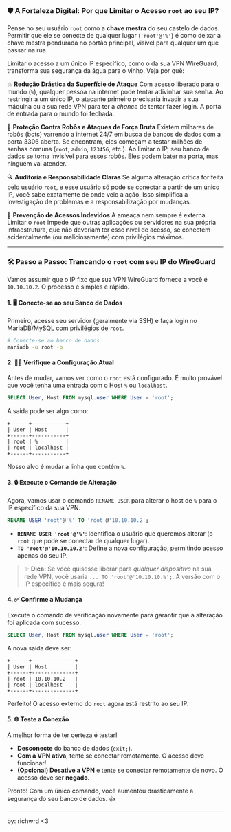 ### 🛡️ A Fortaleza Digital: Por que Limitar o Acesso `root` ao seu IP?

Pense no seu usuário `root` como a **chave mestra** do seu castelo de dados. Permitir que ele se conecte de qualquer lugar (`'root'@'%'`) é como deixar a chave mestra pendurada no portão principal, visível para qualquer um que passar na rua.

Limitar o acesso a um único IP específico, como o da sua VPN WireGuard, transforma sua segurança da água para o vinho. Veja por quê:

💥 **Redução Drástica da Superfície de Ataque**
Com acesso liberado para o mundo (`%`), qualquer pessoa na internet pode tentar adivinhar sua senha. Ao restringir a um único IP, o atacante primeiro precisaria invadir a sua máquina ou a sua rede VPN para ter a *chance* de tentar fazer login. A porta de entrada para o mundo foi fechada.

🤖 **Proteção Contra Robôs e Ataques de Força Bruta**
Existem milhares de robôs (bots) varrendo a internet 24/7 em busca de bancos de dados com a porta 3306 aberta. Se encontram, eles começam a testar milhões de senhas comuns (`root`, `admin`, `123456`, etc.). Ao limitar o IP, seu banco de dados se torna invisível para esses robôs. Eles podem bater na porta, mas ninguém vai atender.

🔍 **Auditoria e Responsabilidade Claras**
Se alguma alteração crítica for feita pelo usuário `root`, e esse usuário só pode se conectar a partir de um único IP, você sabe exatamente de onde veio a ação. Isso simplifica a investigação de problemas e a responsabilização por mudanças.

🚪 **Prevenção de Acessos Indevidos**
A ameaça nem sempre é externa. Limitar o `root` impede que outras aplicações ou servidores na sua própria infraestrutura, que não deveriam ter esse nível de acesso, se conectem acidentalmente (ou maliciosamente) com privilégios máximos.

-----

### 🛠️ Passo a Passo: Trancando o `root` com seu IP do WireGuard

Vamos assumir que o IP fixo que sua VPN WireGuard fornece a você é `10.10.10.2`. O processo é simples e rápido.

#### 1\. 🖥️ Conecte-se ao seu Banco de Dados

Primeiro, acesse seu servidor (geralmente via SSH) e faça login no MariaDB/MySQL com privilégios de `root`.

```bash
# Conecte-se ao banco de dados
mariadb -u root -p
```

#### 2\. 🕵️‍♀️ Verifique a Configuração Atual

Antes de mudar, vamos ver como o `root` está configurado. É muito provável que você tenha uma entrada com o Host `%` ou `localhost`.

```sql
SELECT User, Host FROM mysql.user WHERE User = 'root';
```

A saída pode ser algo como:

```
+------+-----------+
| User | Host      |
+------+-----------+
| root | %         |
| root | localhost |
+------+-----------+
```

Nosso alvo é mudar a linha que contém `%`.

#### 3\. 🔒 Execute o Comando de Alteração

Agora, vamos usar o comando `RENAME USER` para alterar o host de `%` para o IP específico da sua VPN.

```sql
RENAME USER 'root'@'%' TO 'root'@'10.10.10.2';
```

  * **`RENAME USER 'root'@'%'`**: Identifica o usuário que queremos alterar (o `root` que pode se conectar de qualquer lugar).
  * **`TO 'root'@'10.10.10.2'`**: Define a nova configuração, permitindo acesso apenas do seu IP.

> ✨ **Dica:** Se você quisesse liberar para *qualquer dispositivo* na sua rede VPN, você usaria `... TO 'root'@'10.10.10.%';`. A versão com o IP específico é mais segura\!

#### 4\. ✅ Confirme a Mudança

Execute o comando de verificação novamente para garantir que a alteração foi aplicada com sucesso.

```sql
SELECT User, Host FROM mysql.user WHERE User = 'root';
```

A nova saída deve ser:

```
+------+--------------+
| User | Host         |
+------+--------------+
| root | 10.10.10.2   |
| root | localhost    |
+------+--------------+
```

Perfeito\! O acesso externo do `root` agora está restrito ao seu IP.

#### 5\. 🌐 Teste a Conexão

A melhor forma de ter certeza é testar\!

  * **Desconecte** do banco de dados (`exit;`).
  * **Com a VPN ativa**, tente se conectar remotamente. O acesso deve funcionar\!
  * **(Opcional) Desative a VPN** e tente se conectar remotamente de novo. O acesso deve ser **negado**.

Pronto\! Com um único comando, você aumentou drasticamente a segurança do seu banco de dados. 👍

---

by: richwrd <3